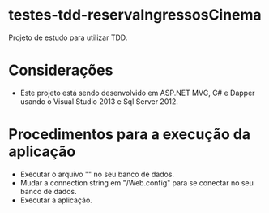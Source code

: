 # testes-tdd-reservaIngressosCinema
Projeto de estudo para utilizar TDD.

# Considerações
- Este projeto está sendo desenvolvido em ASP.NET MVC, C# e Dapper usando o Visual Studio 2013 e Sql Server 2012.

# Procedimentos para a execução da aplicação
- Executar o arquivo "" no seu banco de dados.
- Mudar a connection string em "/Web.config" para se conectar no seu banco de dados.
- Executar a aplicação.
